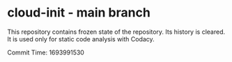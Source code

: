 # cloud-init - main branch

This repository contains frozen state of the repository.
Its history is cleared. It is used only for static code
analysis with Codacy.

Commit Time: 1693991530